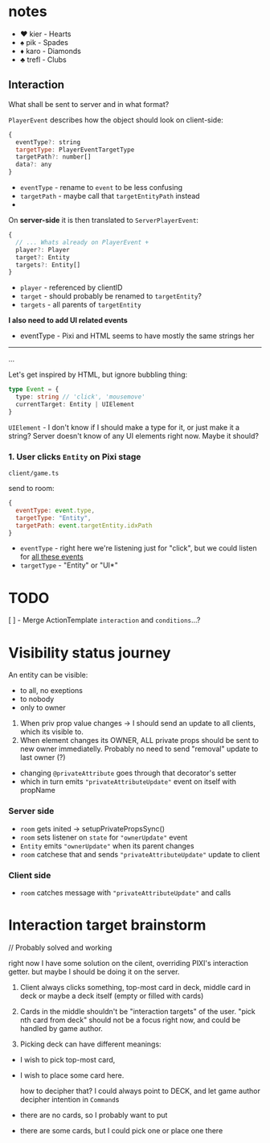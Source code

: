 # notes

- ♥ kier - Hearts
- ♠ pik - Spades
- ♦ karo - Diamonds
- ♣ trefl - Clubs

## Interaction

What shall be sent to server and in what format?

`PlayerEvent` describes how the object should look on client-side:

```js
{
  eventType?: string
  targetType: PlayerEventTargetType
  targetPath?: number[]
  data?: any
}
```

- `eventType` - rename to `event` to be less confusing
- `targetPath` - maybe call that `targetEntityPath` instead
-

On **server-side** it is then translated to `ServerPlayerEvent`:

```js
{
  // ... Whats already on PlayerEvent +
  player?: Player
  target?: Entity
  targets?: Entity[]
}
```

- `player` - referenced by clientID
- `target` - should probably be renamed to `targetEntity`?
- `targets` - all parents of `targetEntity`

**I also need to add UI related events**

- eventType - Pixi and HTML seems to have mostly the same strings her

---

...

Let's get inspired by HTML, but ignore bubbling thing:

```typescript
type Event = {
  type: string // 'click', 'mousemove'
  currentTarget: Entity | UIElement
}
```

`UIElement` - I don't know if I should make a type for it, or just make it a string? Server doesn't know of any UI elements right now. Maybe it should?

### 1. User clicks `Entity` on Pixi stage

`client/game.ts`

send to room:

```js
{
  eventType: event.type,
  targetType: "Entity",
  targetPath: event.targetEntity.idxPath
}
```

- `eventType` - right here we're listening just for "click", but we could listen for [all these events](http://pixijs.download/release/docs/PIXI.DisplayObject.html#event:added)
- `targetType` - "Entity" or "UI\*"

# TODO

[ ] - Merge ActionTemplate `interaction` and `conditions`...?

# Visibility status journey

An entity can be visible:

- to all, no exeptions
- to nobody
- only to owner

1. When priv prop value changes -> I should send an update to all clients, which its visible to.
2. When element changes its OWNER, ALL private props should be sent to new owner immediatelly. Probably no need to send "removal" update to last owner (?)

- changing `@privateAttribute` goes through that decorator's setter
- which in turn emits `"privateAttributeUpdate"` event on itself with propName

### Server side

- `room` gets inited -> setupPrivatePropsSync()
- `room` sets listener on `state` for `"ownerUpdate"` event
- `Entity` emits `"ownerUpdate"` when its parent changes
- `room` catchese that and sends `"privateAttributeUpdate"` update to client

### Client side

- `room` catches message with `"privateAttributeUpdate"` and calls

# Interaction target brainstorm

// Probably solved and working

right now I have some solution on the cilent, overriding PIXI's interaction getter.
but maybe I should be doing it on the server.

1. Client always clicks something, top-most card in deck, middle card in deck or maybe a deck itself (empty or filled with cards)

2. Cards in the middle shouldn't be "interaction targets" of the user. "pick nth card from deck" should not be a focus right now, and could be handled by game author.

3. Picking deck can have different meanings:

- I wish to pick top-most card,
- I wish to place some card here.

  how to decipher that? I could always point to DECK, and let game author decipher intention in `Command`s

- there are no cards, so I probably want to put
- there are some cards, but I could pick one or place one there
